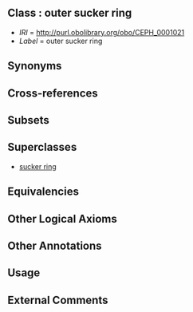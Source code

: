 
## Class : outer sucker ring

 * *IRI* = http://purl.obolibrary.org/obo/CEPH_0001021
 * *Label* = outer sucker ring

## Synonyms


## Cross-references


## Subsets


## Superclasses

 * [sucker ring](../../CEPH/36/CEPH_0000136.md)

## Equivalencies


## Other Logical Axioms


## Other Annotations


## Usage


## External Comments

